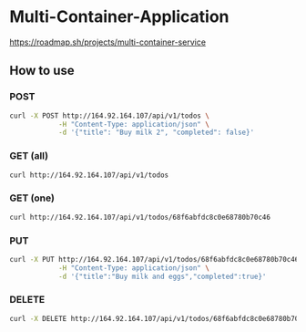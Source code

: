 # Multi-Container-Application

https://roadmap.sh/projects/multi-container-service


## How to use

### POST
```bash
curl -X POST http://164.92.164.107/api/v1/todos \
            -H "Content-Type: application/json" \
            -d '{"title": "Buy milk 2", "completed": false}'
```

### GET (all)
```bash
curl http://164.92.164.107/api/v1/todos
```

### GET (one)
```bash
curl http://164.92.164.107/api/v1/todos/68f6abfdc8c0e68780b70c46
```

### PUT
```bash
curl -X PUT http://164.92.164.107/api/v1/todos/68f6abfdc8c0e68780b70c46 \
            -H "Content-Type: application/json" \
            -d '{"title":"Buy milk and eggs","completed":true}'
```

### DELETE
```bash
curl -X DELETE http://164.92.164.107/api/v1/todos/68f6abfdc8c0e68780b70c46
```
